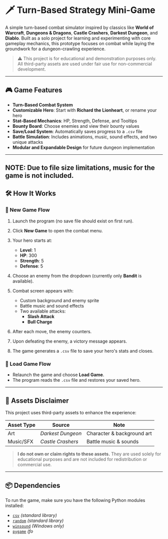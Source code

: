 # 🗡️ Turn-Based Strategy Mini-Game

A simple turn-based combat simulator inspired by classics like **World of Warcraft**, **Dungeons & Dragons**, **Castle Crashers**, **Darkest Dungeon**, and **Diablo**. Built as a solo project for learning and experimenting with core gameplay mechanics, this prototype focuses on combat while laying the groundwork for a dungeon-crawling experience.

> ⚠️ This project is for educational and demonstration purposes only. All third-party assets are used under fair use for non-commercial development.

---

## 🎮 Game Features

- **Turn-Based Combat System**  
- **Customizable Hero**: Start with **Richard the Lionheart**, or rename your hero  
- **Stat-Based Mechanics**: HP, Strength, Defense, and Tooltips  
- **Bounty Board**: Choose enemies and view their bounty values  
- **Save/Load System**: Automatically saves progress to a `.csv` file  
- **Battle Simulation**: Includes animations, music, sound effects, and two unique attacks  
- **Modular and Expandable Design** for future dungeon implementation

---

## NOTE: Due to file size limitations, music for the game is not included.

## 🛠️ How It Works

### 🔹 New Game Flow

1. Launch the program (no save file should exist on first run).
2. Click **New Game** to open the combat menu.
3. Your hero starts at:
   - **Level**: 1  
   - **HP**: 300  
   - **Strength**: 5  
   - **Defense**: 5  
4. Choose an enemy from the dropdown (currently only **Bandit** is available).
5. Combat screen appears with:
   - Custom background and enemy sprite  
   - Battle music and sound effects  
   - Two available attacks:  
     - **Slash Attack**  
     - **Bull Charge**

6. After each move, the enemy counters.
7. Upon defeating the enemy, a victory message appears.
8. The game generates a `.csv` file to save your hero's stats and closes.

### 🔹 Load Game Flow

- Relaunch the game and choose **Load Game**.
- The program reads the `.csv` file and restores your saved hero.

---

## 📁 Assets Disclaimer

This project uses third-party assets to enhance the experience:

| Asset Type | Source             | Note                        |
|------------|--------------------|-----------------------------|
| Art        | *Darkest Dungeon*  | Character & background art |
| Music/SFX  | *Castle Crashers*  | Battle music & sounds      |

> **I do not own or claim rights to these assets.** They are used solely for educational purposes and are not included for redistribution or commercial use.

---

## 📦 Dependencies

To run the game, make sure you have the following Python modules installed:

- [`csv`](https://docs.python.org/3/library/csv.html) *(standard library)*
- [`random`](https://docs.python.org/3/library/random.html) *(standard library)*
- [`winsound`](https://docs.python.org/3/library/winsound.html) *(Windows only)*
- [`pygame`](https://pypi.org/project/pygame/) *(fo*
